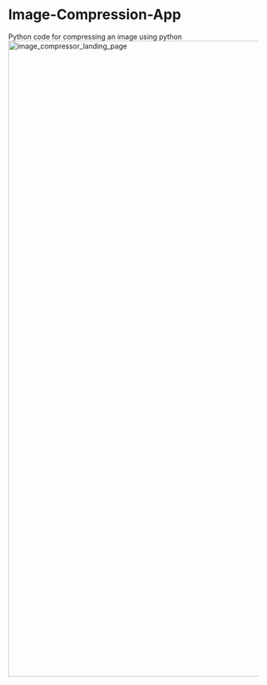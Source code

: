 # Image-Compression-App
Python code for compressing an image using python
<img width="1280" alt="image_compressor_landing_page" src="https://github.com/4ourpixels/Image-Compression-App/assets/121856163/4498cbe3-fcb3-4883-9f8d-c760aa09e7b7">
